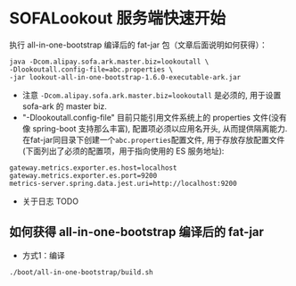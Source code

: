# SOFALookout 服务端快速开始

执行 all-in-one-bootstrap 编译后的 fat-jar 包（文章后面说明如何获得）：

```
java -Dcom.alipay.sofa.ark.master.biz=lookoutall \
-Dlookoutall.config-file=abc.properties \
-jar lookout-all-in-one-bootstrap-1.6.0-executable-ark.jar
```
- 注意 `-Dcom.alipay.sofa.ark.master.biz=lookoutall` 是必须的, 用于设置 sofa-ark 的 master biz.  
- "-Dlookoutall.config-file" 目前只能引用文件系统上的 properties 文件(没有像 spring-boot 支持那么丰富), 配置项必须以应用名开头, 从而提供隔离能力.
在fat-jar同目录下创建一个`abc.properties`配置文件, 用于存放存放配置文件(下面列出了必须的配置项，用于指向使用的 ES 服务地址):

```properties
gateway.metrics.exporter.es.host=localhost
gateway.metrics.exporter.es.port=9200
metrics-server.spring.data.jest.uri=http://localhost:9200
```
- 关于日志
TODO

## 如何获得  all-in-one-bootstrap 编译后的 fat-jar

- 方式1：编译
```
./boot/all-in-one-bootstrap/build.sh
```
